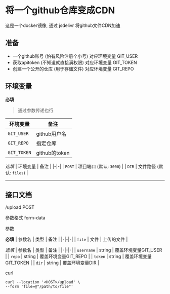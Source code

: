 # 将一个github仓库变成CDN

这是一个docker镜像, 通过 jsdelivr 将github文件CDN加速

## 准备
- 一个github账号 (怕有风险注册个小号) 对应环境变量 GIT_USER
- 获取apitoken (不知道就直接满权限) 对应环境变量 GIT_TOKEN
- 创建一个公开的仓库 (用于存储文件) 对应环境变量 GIT_REPO

## 环境变量

**必填**
> 通过参数传递也行

| 环境变量 | 备注 |
|-|-|
| `GIT_USER` | github用户名 |
| `GIT_REPO` | 指定仓库 |
| `GIT_TOKEN` | github的token |

_选填_
| 环境变量 | 备注 |
|-|-|
| `PORT` | 项目端口 (默认: `3000`) |
| `DIR` | 文件路径 (默认: `files`) |

---

## 接口文档
/upload POST

参数格式
form-data

参数

**必填**
| 参数名 | 类型 | 备注 |
|-|-|-|
| `file` | 文件 | 上传的文件 |

_选填_
| 参数名 | 类型 | 备注 |
|-|-|-|
| `username` | string | 覆盖环境变量GIT_USER |
| `repo` | string | 覆盖环境变量GIT_REPO |
| `token` | string | 覆盖环境变量GIT_TOKEN |
| `dir` | string | 覆盖环境变量DIR |

curl
```shell
curl --location '<HOST>/upload' \
--form 'file=@"/path/to/file"'
```